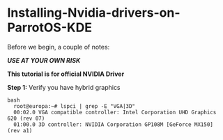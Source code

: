 # Installing-Nvidia-drivers-on-ParrotOS-KDE

Before we begin, a couple of notes:

***USE AT YOUR OWN RISK***

**This tutorial is for official NVIDIA Driver**

**Step 1:** Verify you have hybrid graphics

```
bash
  root@europa:~# lspci | grep -E "VGA|3D"
  00:02.0 VGA compatible controller: Intel Corporation UHD Graphics 620 (rev 07)
  01:00.0 3D controller: NVIDIA Corporation GP108M [GeForce MX150] (rev a1)
```
